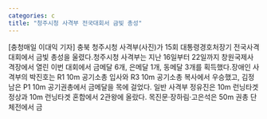 ```yaml
---
categories: c
title: "청주시청 사격부 전국대회서 금빛 총성"
---
```

[충청매일 이대익 기자] 충북 청주시청 사격부(사진)가 15회 대통령경호처장기 전국사격대회에서 금빛 총성을 울렸다.청주시청 사격부는 지난 16일부터 22일까지 창원국제사격장에서 열린 이번 대회에서 금메달 6개, 은메달 1개, 동메달 3개를 획득했다.장애인 사격부의 박진호는 R1 10m 공기소총 입사와 R3 10m 공기소총 복사에서 우승했고, 김정남은 P1 10m 공기권총에서 금메달을 목에 걸었다. 일반 사격부 정유진은 10m 런닝타겟 정상과 10m 런닝타겟 혼합에서 2관왕에 올랐다. 목진문·장하림·고은석은 50m 권총 단체전에서 금